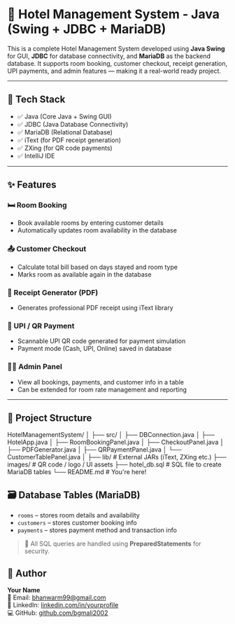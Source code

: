 # 🏨 Hotel Management System - Java (Swing + JDBC + MariaDB)

This is a complete Hotel Management System developed using **Java Swing** for GUI, **JDBC** for database connectivity, and **MariaDB** as the backend database. It supports room booking, customer checkout, receipt generation, UPI payments, and admin features — making it a real-world ready project.

---

## 🔧 Tech Stack

- ✅ Java (Core Java + Swing GUI)
- ✅ JDBC (Java Database Connectivity)
- ✅ MariaDB (Relational Database)
- ✅ iText (for PDF receipt generation)
- ✅ ZXing (for QR code payments)
- ✅ IntelliJ IDE

---

## ✨ Features

### 🛏️ Room Booking
- Book available rooms by entering customer details
- Automatically updates room availability in the database

### 📤 Customer Checkout
- Calculate total bill based on days stayed and room type
- Marks room as available again in the database

### 📄 Receipt Generator (PDF)
- Generates professional PDF receipt using iText library

### 💸 UPI / QR Payment
- Scannable UPI QR code generated for payment simulation
- Payment mode (Cash, UPI, Online) saved in database

### 👨‍💼 Admin Panel
- View all bookings, payments, and customer info in a table
- Can be extended for room rate management and reporting

---

## 📂 Project Structure

HotelManagementSystem/
│
├── src/
│   ├── DBConnection.java
│   ├── HotelApp.java
│   ├── RoomBookingPanel.java
│   ├── CheckoutPanel.java
│   ├── PDFGenerator.java
│   ├── QRPaymentPanel.java
│   └── CustomerTablePanel.java
│
├── lib/                  # External JARs (iText, ZXing etc.)
├── images/               # QR code / logo / UI assets
├── hotel_db.sql          # SQL file to create MariaDB tables
└── README.md             # You're here!



## 🗃️ Database Tables (MariaDB)

- `rooms` – stores room details and availability
- `customers` – stores customer booking info
- `payments` – stores payment method and transaction info

> 📝 All SQL queries are handled using **PreparedStatements** for security.


## 🙌 Author

**Your Name**  
📧 Email: bhanwarm99@gmail.com  
🔗 LinkedIn: [linkedin.com/in/yourprofile](https://linkedin.com/in/bherunath-gehlot)  
💻 GitHub: [github.com/bgmali2002](https://github.com/bgmali2002)
